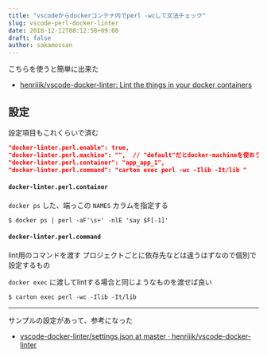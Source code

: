 ```yaml
---
title: "vscodeからdockerコンテナ内でperl -wcして文法チェック"
slug: vscode-perl-docker-linter
date: 2018-12-12T08:12:58+09:00
draft: false
author: sakamossan
---
```


こちらを使うと簡単に出来た

- [henriiik/vscode-docker-linter: Lint the things in your docker containers](https://github.com/henriiik/vscode-docker-linter)

## 設定

設定項目もこれくらいで済む

```json
"docker-linter.perl.enable": true,
"docker-linter.perl.machine": "",  // "default"だとdocker-machineを使おうとする
"docker-linter.perl.container": "app_app_1",
"docker-linter.perl.command": "carton exec perl -wc -Ilib -It/lib "
```


#### `docker-linter.perl.container`

`docker ps` した、端っこの `NAMES` カラムを指定する

```
$ docker ps | perl -aF'\s+' -nlE 'say $F[-1]'
```


#### `docker-linter.perl.command`

lint用のコマンドを渡す
プロジェクトごとに依存先などは違うはずなので個別で設定するもの

`docker exec` に渡してlintする場合と同じようなものを渡せば良い

```
$ carton exec perl -wc -Ilib -It/lib
```


---

サンプルの設定があって、参考になった

- [vscode-docker-linter/settings.json at master · henriiik/vscode-docker-linter](https://github.com/henriiik/vscode-docker-linter/blob/master/playground-perl/.vscode/settings.json)

